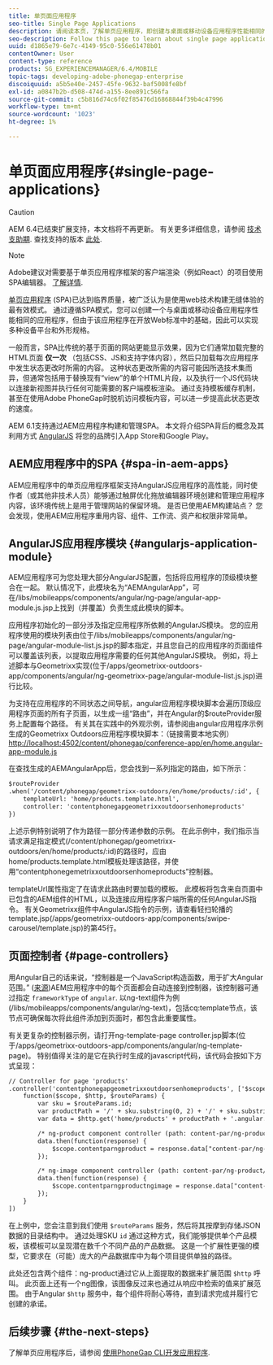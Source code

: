 ```yaml
---
title: 单页面应用程序
seo-title: Single Page Applications
description: 请阅读本页，了解单页应用程序，即创建与桌面或移动设备应用程序性能相同的应用程序。
seo-description: Follow this page to learn about single page applications, that is, you can create an application that performs identically to a desktop or mobile application.
uuid: d1865e79-6e7c-4149-95c0-556e61478b01
contentOwner: User
content-type: reference
products: SG_EXPERIENCEMANAGER/6.4/MOBILE
topic-tags: developing-adobe-phonegap-enterprise
discoiquuid: a5b5e40e-2457-45fe-9632-baf5008fe8bf
exl-id: a0847b2b-d508-474d-a155-8ee891c566fa
source-git-commit: c5b816d74c6f02f85476d16868844f39b4c47996
workflow-type: tm+mt
source-wordcount: '1023'
ht-degree: 1%

---
```


# 单页面应用程序{#single-page-applications}

>[!CAUTION]
>
>AEM 6.4已结束扩展支持，本文档将不再更新。 有关更多详细信息，请参阅 [技术支助期](https://helpx.adobe.com/cn/support/programs/eol-matrix.html). 查找支持的版本 [此处](https://experienceleague.adobe.com/docs/).

>[!NOTE]
>
>Adobe建议对需要基于单页应用程序框架的客户端渲染（例如React）的项目使用SPA编辑器。 [了解详情](/help/sites-developing/spa-overview.md).

[单页应用程序](https://en.wikipedia.org/wiki/Single-page_application) (SPA)已达到临界质量，被广泛认为是使用web技术构建无缝体验的最有效模式。 通过遵循SPA模式，您可以创建一个与桌面或移动设备应用程序性能相同的应用程序，但由于该应用程序在开放Web标准中的基础，因此可以实现多种设备平台和外形规格。

一般而言，SPA比传统的基于页面的网站更能显示效果，因为它们通常加载完整的HTML页面 **仅一次** （包括CSS、JS和支持字体内容），然后只加载每次应用程序中发生状态更改时所需的内容。 这种状态更改所需的内容可能因所选技术集而异，但通常包括用于替换现有“view”的单个HTML片段，以及执行一个JS代码块以连接新视图并执行任何可能需要的客户端模板渲染。 通过支持模板缓存机制，甚至在使用Adobe PhoneGap时脱机访问模板内容，可以进一步提高此状态更改的速度。

AEM 6.1支持通过AEM应用程序构建和管理SPA。 本文将介绍SPA背后的概念及其利用方式 [AngularJS](https://angularjs.org/) 将您的品牌引入App Store和Google Play。

## AEM应用程序中的SPA {#spa-in-aem-apps}

AEM应用程序中的单页应用程序框架支持AngularJS应用程序的高性能，同时使作者（或其他非技术人员）能够通过触屏优化拖放编辑器环境创建和管理应用程序内容，该环境传统上是用于管理网站的保留环境。 是否已使用AEM构建站点？ 您会发现，使用AEM应用程序重用内容、组件、工作流、资产和权限非常简单。

## AngularJS应用程序模块 {#angularjs-application-module}

AEM应用程序可为您处理大部分AngularJS配置，包括将应用程序的顶级模块整合在一起。 默认情况下，此模块名为“AEMAngularApp”，可在/libs/mobileapps/components/angular/ng-page/angular-app-module.js.jsp上找到（并覆盖）负责生成此模块的脚本。

应用程序初始化的一部分涉及指定应用程序所依赖的AngularJS模块。 您的应用程序使用的模块列表由位于/libs/mobileapps/components/angular/ng-page/angular-module-list.js.jsp的脚本指定，并且您自己的应用程序的页面组件可以覆盖该列表，以提取应用程序需要的任何其他AngularJS模块。 例如，将上述脚本与Geometrixx实现(位于/apps/geometrixx-outdoors-app/components/angular/ng-geometrixx-page/angular-module-list.js.jsp)进行比较。

为支持在应用程序的不同状态之间导航，angular应用程序模块脚本会遍历顶级应用程序页面的所有子页面，以生成一组“路由”，并在Angular的$routeProvider服务上配置每个路径。 有关其在实践中的外观示例，请参阅由angular应用程序示例生成的Geometrixx Outdoors应用程序模块脚本：（链接需要本地实例） [http://localhost:4502/content/phonegap/conference-app/en/home.angular-app-module.js](http://localhost:4502/content/phonegap/conference-app/en/home.angular-app-module.js)

在查找生成的AEMAngularApp后，您会找到一系列指定的路由，如下所示：

```xml
$routeProvider
.when('/content/phonegap/geometrixx-outdoors/en/home/products/:id', {
    templateUrl: 'home/products.template.html',
    controller: 'contentphonegapgeometrixxoutdoorsenhomeproducts'
})
```

上述示例特别说明了作为路径一部分传递参数的示例。 在此示例中，我们指示当请求满足指定模式(/content/phonegap/geometrixx-outdoors/en/home/products/:id)的路径时，应由home/products.template.html模板处理该路径，并使用“contentphonegemetrixxoutdoorsenhomeproducts”控制器。

templateUrl属性指定了在请求此路由时要加载的模板。 此模板将包含来自页面中已包含的AEM组件的HTML，以及连接应用程序客户端所需的任何AngularJS指令。 有关Geometrixx组件中AngularJS指令的示例，请查看轻扫轮播的template.jsp(/apps/geometrixx-outdoors-app/components/swipe-carousel/template.jsp)的第45行。

## 页面控制者 {#page-controllers}

用Angular自己的话来说，“控制器是一个JavaScript构造函数，用于扩大Angular范围。” ([来源](https://docs.angularjs.org/guide/controller))AEM应用程序中的每个页面都会自动连接到控制器，该控制器可通过指定 `frameworkType` of `angular`. 以ng-text组件为例(/libs/mobileapps/components/angular/ng-text)，包括cq:template节点，该节点可确保每次将此组件添加到页面时，都包含此重要属性。

有关更复杂的控制器示例，请打开ng-template-page controller.jsp脚本(位于/apps/geometrixx-outdoors-app/components/angular/ng-template-page)。 特别值得关注的是它在执行时生成的javascript代码，该代码会按如下方式呈现：

```xml
// Controller for page 'products'
.controller('contentphonegapgeometrixxoutdoorsenhomeproducts', ['$scope', '$http', '$routeParams',
    function($scope, $http, $routeParams) {
        var sku = $routeParams.id;
        var productPath = '/' + sku.substring(0, 2) + '/' + sku.substring(0, 4) + '/' + sku;
        var data = $http.get('home/products' + productPath + '.angular.json' + cacheKiller);

        /* ng-product component controller (path: content-par/ng-product) */
        data.then(function(response) {
            $scope.contentparngproduct = response.data["content-par/ng-product"].items;
        });

        /* ng-image component controller (path: content-par/ng-product/ng-image) */
        data.then(function(response) {
            $scope.contentparngproductngimage = response.data["content-par/ng-product/ng-image"].items;
        });
    }
])
```

在上例中，您会注意到我们使用 `$routeParams` 服务，然后将其按摩到存储JSON数据的目录结构中。 通过处理SKU `id` 通过这种方式，我们能够提供单个产品模板，该模板可以呈现潜在数千个不同产品的产品数据。 这是一个扩展性更强的模型，它要求在（可能）庞大的产品数据库中为每个项目提供单独的路径。

此处还包含两个组件：ng-product通过它从上面提取的数据来扩展范围 `$http` 呼叫。 此页面上还有一个ng图像，该图像反过来也通过从响应中检索的值来扩展范围。 由于Angular `$http` 服务中，每个组件将耐心等待，直到请求完成并履行它创建的承诺。

## 后续步骤 {#the-next-steps}

了解单页应用程序后，请参阅 [使用PhoneGap CLI开发应用程序](/help/mobile/phonegap-apps-pg-cli.md).
